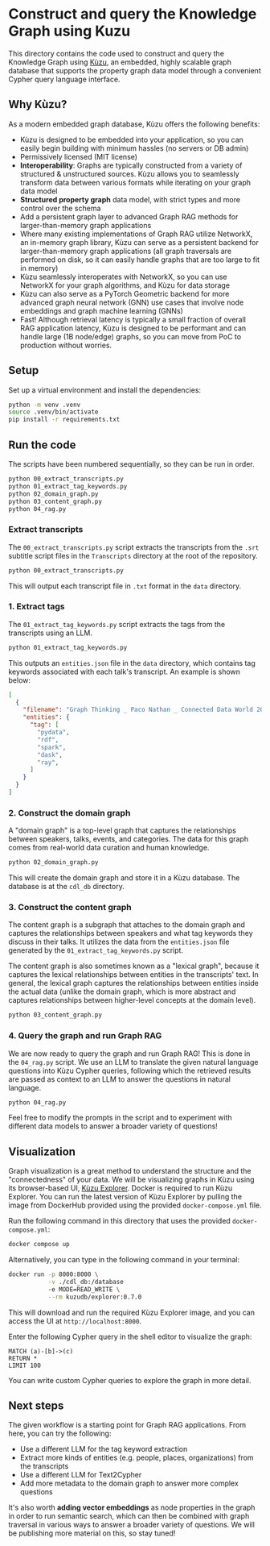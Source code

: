 # Construct and query the Knowledge Graph using Kuzu

This directory contains the code used to construct and query the Knowledge Graph using [Kùzu](https://kuzudb.com/),
an embedded, highly scalable graph database that supports the property graph data model through a convenient Cypher query language interface.

## Why Kùzu?

As a modern embedded graph database, Kùzu offers the following benefits:

- Kùzu is designed to be embedded into your application, so you can easily begin building with minimum hassles (no servers or DB admin)
- Permissively licensed (MIT license)
- **Interoperability**: Graphs are typically constructed from a variety of structured & unstructured sources. Kùzu allows you to seamlessly transform data between various formats while iterating on your graph data model
- **Structured property graph** data model, with strict types and more control over the schema
- Add a persistent graph layer to advanced Graph RAG methods for larger-than-memory graph applications
- Where many existing implementations of Graph RAG utilize NetworkX, an in-memory graph library, Kùzu can serve as a persistent backend for larger-than-memory graph applications (all graph traversals are performed on disk, so it can easily handle graphs that are too large to fit in memory)
- Kùzu seamlessly interoperates with NetworkX, so you can use NetworkX for your graph algorithms, and Kùzu for data storage
- Kùzu can also serve as a PyTorch Geometric backend for more advanced graph neural network (GNN) use cases that involve node embeddings and graph machine learning (GNNs)
- Fast! Although retrieval latency is typically a small fraction of overall RAG application latency, Kùzu is designed to be performant and can handle large (1B node/edge) graphs, so you can move from PoC to production without worries.

## Setup

Set up a virtual environment and install the dependencies:

```bash
python -m venv .venv
source .venv/bin/activate
pip install -r requirements.txt
```

## Run the code

The scripts have been numbered sequentially, so they can be run in order.

```bash
python 00_extract_transcripts.py
python 01_extract_tag_keywords.py
python 02_domain_graph.py
python 03_content_graph.py
python 04_rag.py
```

### Extract transcripts

The `00_extract_transcripts.py` script extracts the transcripts from the `.srt` subtitle script files
in the `Transcripts` directory at the root of the repository.

```bash
python 00_extract_transcripts.py
```

This will output each transcript file in `.txt` format in the `data` directory.

### 1. Extract tags

The `01_extract_tag_keywords.py` script extracts the tags from the transcripts using an LLM.

```bash
python 01_extract_tag_keywords.py
```

This outputs an `entities.json` file in the `data` directory, which contains tag keywords associated
with each talk's transcript. An example is shown below:

```json
[
  {
    "filename": "Graph Thinking _ Paco Nathan _ Connected Data World 2021.txt",
    "entities": {
      "tag": [
        "pydata",
        "rdf",
        "spark",
        "dask",
        "ray",
      ]
    }
  }
]
```

### 2. Construct the domain graph

A "domain graph" is a top-level graph that captures the relationships between speakers, talks, events, and categories. The data for
this graph comes from real-world data curation and human knowledge.

```bash
python 02_domain_graph.py
```

This will create the domain graph and store it in a Kùzu database. The database is at the `cdl_db` directory.

### 3. Construct the content graph

The content graph is a subgraph that attaches to the domain graph and captures the relationships between speakers and what tag
keywords they discuss in their talks. It utilizes the data from the `entities.json` file generated by the `01_extract_tag_keywords.py` script.

The content graph is also sometimes known as a "lexical graph", because it captures
the lexical relationships between entities in the transcripts' text. In general, the lexical graph
captures the relationships between entities inside the actual data (unlike the domain graph,
which is more abstract and captures relationships between higher-level concepts at the domain level).

```bash
python 03_content_graph.py
```

### 4. Query the graph and run Graph RAG

We are now ready to query the graph and run Graph RAG! This is done in the `04_rag.py` script. We use
an LLM to translate the given natural language questions into Kùzu Cypher queries, following which
the retrieved results are passed as context to an LLM to answer the questions in natural language.

```bash
python 04_rag.py
```

Feel free to modify the prompts in the script and to experiment with different data models to
answer a broader variety of questions!

## Visualization

Graph visualization is a great method to understand the structure and the "connectedness" of your data.
We will be visualizing graphs in Kùzu using its browser-based UI,
[Kùzu Explorer](https://docs.kuzudb.com/visualization/). Docker is required to run Kùzu Explorer.
You can run the latest version of Kùzu Explorer by pulling the image from DockerHub provided using
the provided `docker-compose.yml` file.

Run the following command in this directory that uses the provided `docker-compose.yml`:

```bash
docker compose up
```

Alternatively, you can type in the following command in your terminal:

```bash
docker run -p 8000:8000 \
           -v ./cdl_db:/database
           -e MODE=READ_WRITE \
           --rm kuzudb/explorer:0.7.0
```

This will download and run the required Kùzu Explorer image, and you can access the UI at `http://localhost:8000`.

Enter the following Cypher query in the shell editor to visualize the graph:

```cypher
MATCH (a)-[b]->(c)
RETURN *
LIMIT 100
```

You can write custom Cypher queries to explore the graph in more detail.

## Next steps

The given workflow is a starting point for Graph RAG applications. From here, you can try the following:

- Use a different LLM for the tag keyword extraction
- Extract more kinds of entities (e.g. people, places, organizations) from the transcripts
- Use a different LLM for Text2Cypher
- Add more metadata to the domain graph to answer more complex questions

It's also worth **adding vector embeddings** as node properties in the graph in order to run semantic
search, which can then be combined with graph traversal in various ways to answer a broader variety of questions.
We will be publishing more material on this, so stay tuned!
